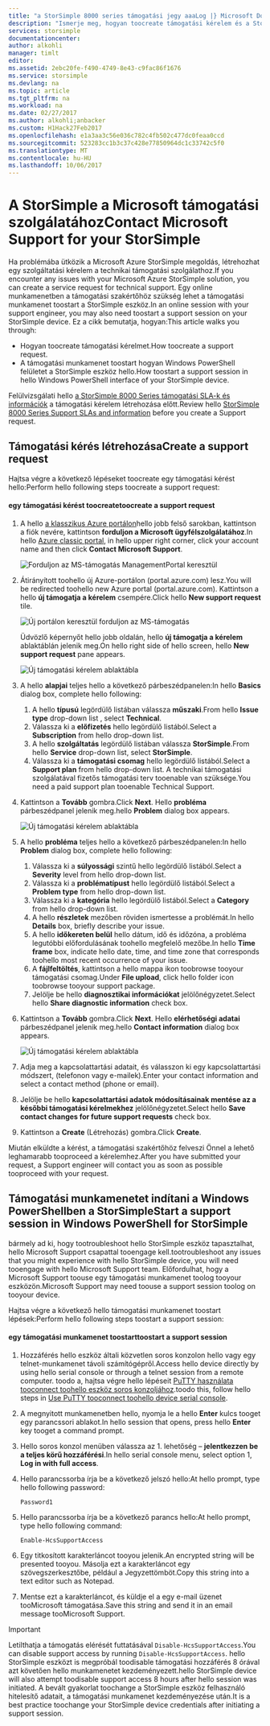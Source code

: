 ```yaml
---
title: "a StorSimple 8000 series támogatási jegy aaaLog |} Microsoft Docs"
description: "Ismerje meg, hogyan toocreate támogatási kérelem és a StorSimple eszköz támogatási munkamenet indításához."
services: storsimple
documentationcenter: 
author: alkohli
manager: timlt
editor: 
ms.assetid: 2ebc20fe-f490-4749-8e43-c9fac86f1676
ms.service: storsimple
ms.devlang: na
ms.topic: article
ms.tgt_pltfrm: na
ms.workload: na
ms.date: 02/27/2017
ms.author: alkohli;anbacker
ms.custom: H1Hack27Feb2017
ms.openlocfilehash: e1a3aa3c56e036c782c4fb502c477dc0feaa0ccd
ms.sourcegitcommit: 523283cc1b3c37c428e77850964dc1c33742c5f0
ms.translationtype: MT
ms.contentlocale: hu-HU
ms.lasthandoff: 10/06/2017
---
```

# <a name="contact-microsoft-support-for-your-storsimple"></a><span data-ttu-id="34026-103">A StorSimple a Microsoft támogatási szolgálatához</span><span class="sxs-lookup"><span data-stu-id="34026-103">Contact Microsoft Support for your StorSimple</span></span>
<span data-ttu-id="34026-104">Ha problémába ütközik a Microsoft Azure StorSimple megoldás, létrehozhat egy szolgáltatási kérelem a technikai támogatási szolgálathoz.</span><span class="sxs-lookup"><span data-stu-id="34026-104">If you encounter any issues with your Microsoft Azure StorSimple solution, you can create a service request for technical support.</span></span> <span data-ttu-id="34026-105">Egy online munkamenetben a támogatási szakértőhöz szükség lehet a támogatási munkamenet toostart a StorSimple eszköz.</span><span class="sxs-lookup"><span data-stu-id="34026-105">In an online session with your support engineer, you may also need toostart a support session on your StorSimple device.</span></span> <span data-ttu-id="34026-106">Ez a cikk bemutatja, hogyan:</span><span class="sxs-lookup"><span data-stu-id="34026-106">This article walks you through:</span></span>

* <span data-ttu-id="34026-107">Hogyan toocreate támogatási kérelmet.</span><span class="sxs-lookup"><span data-stu-id="34026-107">How toocreate a support request.</span></span>
* <span data-ttu-id="34026-108">A támogatási munkamenet toostart hogyan Windows PowerShell felületet a StorSimple eszköz hello.</span><span class="sxs-lookup"><span data-stu-id="34026-108">How toostart a support session in hello Windows PowerShell interface of your StorSimple device.</span></span>

<span data-ttu-id="34026-109">Felülvizsgálati hello [a StorSimple 8000 Series támogatási SLA-k és információk](https://msdn.microsoft.com/library/mt433077.aspx) a támogatási kérelem létrehozása előtt.</span><span class="sxs-lookup"><span data-stu-id="34026-109">Review hello [StorSimple 8000 Series Support SLAs and information](https://msdn.microsoft.com/library/mt433077.aspx) before you create a Support request.</span></span>

## <a name="create-a-support-request"></a><span data-ttu-id="34026-110">Támogatási kérés létrehozása</span><span class="sxs-lookup"><span data-stu-id="34026-110">Create a support request</span></span>
<span data-ttu-id="34026-111">Hajtsa végre a következő lépéseket toocreate egy támogatási kérést hello:</span><span class="sxs-lookup"><span data-stu-id="34026-111">Perform hello following steps toocreate a support request:</span></span>

#### <a name="toocreate-a-support-request"></a><span data-ttu-id="34026-112">egy támogatási kérést toocreate</span><span class="sxs-lookup"><span data-stu-id="34026-112">toocreate a support request</span></span>
1. <span data-ttu-id="34026-113">A hello [a klasszikus Azure portálon](https://manage.windowsazure.com/)hello jobb felső sarokban, kattintson a fiók nevére, kattintson **forduljon a Microsoft ügyfélszolgálatához**.</span><span class="sxs-lookup"><span data-stu-id="34026-113">In hello [Azure classic portal](https://manage.windowsazure.com/), in hello upper right corner, click your account name and then click **Contact Microsoft Support**.</span></span>
   
    ![Forduljon az MS-támogatás ManagementPortal keresztül](./media/storsimple-contact-microsoft-support/Ibiza1.png)
2. <span data-ttu-id="34026-115">Átirányított toohello új Azure-portálon (portal.azure.com) lesz.</span><span class="sxs-lookup"><span data-stu-id="34026-115">You will be redirected toohello new Azure portal (portal.azure.com).</span></span> <span data-ttu-id="34026-116">Kattintson a hello **új támogatja a kérelem** csempére.</span><span class="sxs-lookup"><span data-stu-id="34026-116">Click hello **New support request** tile.</span></span>
   
    ![Új portálon keresztül forduljon az MS-támogatás](./media/storsimple-contact-microsoft-support/Ibiza2.png)
   
    <span data-ttu-id="34026-118">Üdvözlő képernyőt hello jobb oldalán, hello **új támogatja a kérelem** ablaktáblán jelenik meg.</span><span class="sxs-lookup"><span data-stu-id="34026-118">On hello right side of hello screen, hello **New support request** pane appears.</span></span> 
   
    ![Új támogatási kérelem ablaktábla](./media/storsimple-contact-microsoft-support/Ibiza3a.png)
3. <span data-ttu-id="34026-120">A hello **alapjai** teljes hello a következő párbeszédpanelen:</span><span class="sxs-lookup"><span data-stu-id="34026-120">In hello **Basics** dialog box, complete hello following:</span></span>                                
   
   1. <span data-ttu-id="34026-121">A hello **típusú** legördülő listában válassza **műszaki**.</span><span class="sxs-lookup"><span data-stu-id="34026-121">From hello **Issue type** drop-down list , select **Technical**.</span></span>
   2. <span data-ttu-id="34026-122">Válassza ki a **előfizetés** hello legördülő listából.</span><span class="sxs-lookup"><span data-stu-id="34026-122">Select a **Subscription** from hello drop-down list.</span></span>
   3. <span data-ttu-id="34026-123">A hello **szolgáltatás** legördülő listában válassza **StorSimple**.</span><span class="sxs-lookup"><span data-stu-id="34026-123">From hello **Service** drop-down list, select **StorSimple**.</span></span> 
   4. <span data-ttu-id="34026-124">Válassza ki a **támogatási csomag** hello legördülő listából.</span><span class="sxs-lookup"><span data-stu-id="34026-124">Select a **Support plan** from hello drop-down list.</span></span> <span data-ttu-id="34026-125">A technikai támogatási szolgálatával fizetős támogatási terv tooenable van szüksége.</span><span class="sxs-lookup"><span data-stu-id="34026-125">You need a paid support plan tooenable Technical Support.</span></span>
4. <span data-ttu-id="34026-126">Kattintson a **Tovább** gombra.</span><span class="sxs-lookup"><span data-stu-id="34026-126">Click **Next**.</span></span> <span data-ttu-id="34026-127">Hello **probléma** párbeszédpanel jelenik meg.</span><span class="sxs-lookup"><span data-stu-id="34026-127">hello **Problem** dialog box appears.</span></span>
   
    ![Új támogatási kérelem ablaktábla](./media/storsimple-contact-microsoft-support/Ibiza5a.png) 
5. <span data-ttu-id="34026-129">A hello **probléma** teljes hello a következő párbeszédpanelen:</span><span class="sxs-lookup"><span data-stu-id="34026-129">In hello **Problem** dialog box, complete hello following:</span></span>
   
   1. <span data-ttu-id="34026-130">Válassza ki a **súlyossági** szintű hello legördülő listából.</span><span class="sxs-lookup"><span data-stu-id="34026-130">Select a **Severity** level from hello drop-down list.</span></span>
   2. <span data-ttu-id="34026-131">Válassza ki a **problématípust** hello legördülő listából.</span><span class="sxs-lookup"><span data-stu-id="34026-131">Select a **Problem type** from hello drop-down list.</span></span>
   3. <span data-ttu-id="34026-132">Válassza ki a **kategória** hello legördülő listából.</span><span class="sxs-lookup"><span data-stu-id="34026-132">Select a **Category** from hello drop-down list.</span></span> 
   4. <span data-ttu-id="34026-133">A hello **részletek** mezőben röviden ismertesse a problémát.</span><span class="sxs-lookup"><span data-stu-id="34026-133">In hello **Details** box, briefly describe your issue.</span></span>
   5. <span data-ttu-id="34026-134">A hello **időkereten belül** hello dátum, idő és időzóna, a probléma legutóbbi előfordulásának toohello megfelelő mezőbe.</span><span class="sxs-lookup"><span data-stu-id="34026-134">In hello **Time frame** box, indicate hello date, time, and time zone that corresponds toohello most recent occurrence of your issue.</span></span>
   6. <span data-ttu-id="34026-135">A **fájlfeltöltés**, kattintson a hello mappa ikon toobrowse tooyour támogatási csomag.</span><span class="sxs-lookup"><span data-stu-id="34026-135">Under **File upload**, click hello folder icon toobrowse tooyour support package.</span></span>
   7. <span data-ttu-id="34026-136">Jelölje be hello **diagnosztikai információkat** jelölőnégyzetet.</span><span class="sxs-lookup"><span data-stu-id="34026-136">Select hello **Share diagnostic information** check box.</span></span>
6. <span data-ttu-id="34026-137">Kattintson a **Tovább** gombra.</span><span class="sxs-lookup"><span data-stu-id="34026-137">Click **Next**.</span></span> <span data-ttu-id="34026-138">Hello **elérhetőségi adatai** párbeszédpanel jelenik meg.</span><span class="sxs-lookup"><span data-stu-id="34026-138">hello **Contact information** dialog box appears.</span></span>
   
    ![Új támogatási kérelem ablaktábla](./media/storsimple-contact-microsoft-support/Ibiza6a.png) 
7. <span data-ttu-id="34026-140">Adja meg a kapcsolattartási adatait, és válasszon ki egy kapcsolattartási módszert, (telefonon vagy e-mailek).</span><span class="sxs-lookup"><span data-stu-id="34026-140">Enter your contact information and select a contact method (phone or email).</span></span> 
8. <span data-ttu-id="34026-141">Jelölje be hello **kapcsolattartási adatok módosításainak mentése az a későbbi támogatási kérelmekhez** jelölőnégyzetet.</span><span class="sxs-lookup"><span data-stu-id="34026-141">Select hello **Save contact changes for future support requests** check box.</span></span>
9. <span data-ttu-id="34026-142">Kattintson a **Create** (Létrehozás) gombra.</span><span class="sxs-lookup"><span data-stu-id="34026-142">Click **Create**.</span></span>

<span data-ttu-id="34026-143">Miután elküldte a kérést, a támogatási szakértőhöz felveszi Önnel a lehető leghamarabb tooproceed a kérelemhez.</span><span class="sxs-lookup"><span data-stu-id="34026-143">After you have submitted your request, a Support engineer will contact you as soon as possible tooproceed with your request.</span></span>

## <a name="start-a-support-session-in-windows-powershell-for-storsimple"></a><span data-ttu-id="34026-144">Támogatási munkamenetet indítani a Windows PowerShellben a StorSimple</span><span class="sxs-lookup"><span data-stu-id="34026-144">Start a support session in Windows PowerShell for StorSimple</span></span>
<span data-ttu-id="34026-145">bármely ad ki, hogy tootroubleshoot hello StorSimple eszköz tapasztalhat, hello Microsoft Support csapattal tooengage kell.</span><span class="sxs-lookup"><span data-stu-id="34026-145">tootroubleshoot any issues that you might experience with hello StorSimple device, you will need tooengage with hello Microsoft Support team.</span></span> <span data-ttu-id="34026-146">Előfordulhat, hogy a Microsoft Support toouse egy támogatási munkamenet toolog tooyour eszközön.</span><span class="sxs-lookup"><span data-stu-id="34026-146">Microsoft Support may need toouse a support session toolog on tooyour device.</span></span> 

<span data-ttu-id="34026-147">Hajtsa végre a következő hello támogatási munkamenet toostart lépések:</span><span class="sxs-lookup"><span data-stu-id="34026-147">Perform hello following steps toostart a support session:</span></span>

#### <a name="toostart-a-support-session"></a><span data-ttu-id="34026-148">egy támogatási munkamenet toostart</span><span class="sxs-lookup"><span data-stu-id="34026-148">toostart a support session</span></span>
1. <span data-ttu-id="34026-149">Hozzáférés hello eszköz általi közvetlen soros konzolon hello vagy egy telnet-munkamenet távoli számítógépről.</span><span class="sxs-lookup"><span data-stu-id="34026-149">Access hello device directly by using hello serial console or through a telnet session from a remote computer.</span></span> <span data-ttu-id="34026-150">toodo a, hajtsa végre hello lépéseit [PuTTY használata tooconnect toohello eszköz soros konzoljához](storsimple-deployment-walkthrough.md#use-putty-to-connect-to-the-device-serial-console).</span><span class="sxs-lookup"><span data-stu-id="34026-150">toodo this, follow hello steps in [Use PuTTY tooconnect toohello device serial console](storsimple-deployment-walkthrough.md#use-putty-to-connect-to-the-device-serial-console).</span></span>
2. <span data-ttu-id="34026-151">A megnyitott munkamenetben hello, nyomja le a hello **Enter** kulcs tooget egy parancssori ablakot.</span><span class="sxs-lookup"><span data-stu-id="34026-151">In hello session that opens, press hello **Enter** key tooget a command prompt.</span></span>
3. <span data-ttu-id="34026-152">Hello soros konzol menüben válassza az 1. lehetőség – **jelentkezzen be a teljes körű hozzáférési**.</span><span class="sxs-lookup"><span data-stu-id="34026-152">In hello serial console menu, select option 1, **Log in with full access**.</span></span>
4. <span data-ttu-id="34026-153">Hello parancssorba írja be a következő jelszó hello:</span><span class="sxs-lookup"><span data-stu-id="34026-153">At hello prompt, type hello following password:</span></span> 
   
    `Password1`
5. <span data-ttu-id="34026-154">Hello parancssorba írja be a következő parancs hello:</span><span class="sxs-lookup"><span data-stu-id="34026-154">At hello prompt, type hello following command:</span></span>
   
    `Enable-HcsSupportAccess`
6. <span data-ttu-id="34026-155">Egy titkosított karakterláncot tooyou jelenik.</span><span class="sxs-lookup"><span data-stu-id="34026-155">An encrypted string will be presented tooyou.</span></span> <span data-ttu-id="34026-156">Másolja ezt a karakterláncot egy szövegszerkesztőbe, például a Jegyzettömböt.</span><span class="sxs-lookup"><span data-stu-id="34026-156">Copy this string into a text editor such as Notepad.</span></span>
7. <span data-ttu-id="34026-157">Mentse ezt a karakterláncot, és küldje el a egy e-mail üzenet tooMicrosoft támogatása.</span><span class="sxs-lookup"><span data-stu-id="34026-157">Save this string and send it in an email message tooMicrosoft Support.</span></span> 

> [!IMPORTANT]
> <span data-ttu-id="34026-158">Letilthatja a támogatás elérését futtatásával `Disable-HcsSupportAccess`.</span><span class="sxs-lookup"><span data-stu-id="34026-158">You can disable support access by running `Disable-HcsSupportAccess`.</span></span> <span data-ttu-id="34026-159">hello StorSimple eszközt is megpróbál toodisable támogatási hozzáférés 8 órával azt követően hello munkamenetet kezdeményezett.</span><span class="sxs-lookup"><span data-stu-id="34026-159">hello StorSimple device will also attempt toodisable support access 8 hours after hello session was initiated.</span></span> <span data-ttu-id="34026-160">A bevált gyakorlat toochange a StorSimple eszköz felhasználó hitelesítő adatait, a támogatási munkamenet kezdeményezése után.</span><span class="sxs-lookup"><span data-stu-id="34026-160">It is a best practice toochange your StorSimple device credentials after initiating a support session.</span></span>
> 
> 

